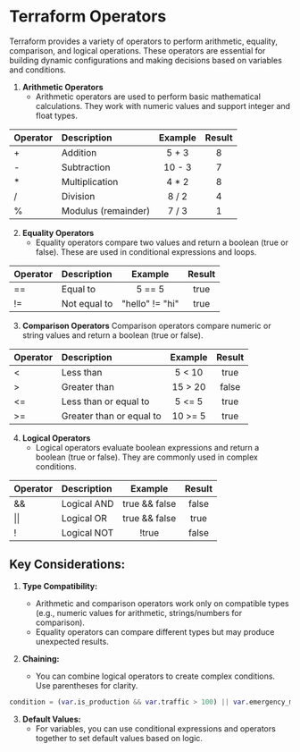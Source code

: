 # **Terraform Operators**
Terraform provides a variety of operators to perform arithmetic, equality, comparison, and logical operations. These operators are essential for building dynamic configurations and making decisions based on variables and conditions.

1. **Arithmetic Operators**
    * Arithmetic operators are used to perform basic mathematical calculations. They work with numeric values and support integer and float types.

| Operator | Description          | Example | Result |
|:---------|:---------------------|:-------:|:------:|
| +        | Addition             |  5 + 3  |   8    |
| -        | Subtraction          | 10 - 3  |   7    |
| *        | Multiplication       |  4 * 2  |   8    |
| /        | Division             |  8 / 2  |   4    |
| %        | Modulus (remainder)  |  7 / 3  |   1    |

2. **Equality Operators**
    * Equality operators compare two values and return a boolean (true or false). These are used in conditional expressions and loops.

| Operator | Description    |     Example     | Result |
|:---------|:---------------|:---------------:|:------:|
| ==       | Equal to       |  5 == 5         |  true  |
| !=       | Not equal to   | "hello" != "hi" |  true  |

3. **Comparison Operators**
Comparison operators compare numeric or string values and return a boolean (true or false).

| Operator | Description              | Example | Result |
|:---------|:-------------------------|:-------:|:------:|
| <        | Less than                | 5 < 10  |  true  |
| \>       | Greater than	           | 15 > 20 | false  |
| <=       | Less than or equal to    | 5 <= 5  |  true  |
| \>=      | Greater than or equal to | 10 >= 5 |  true  |

4. **Logical Operators**
    * Logical operators evaluate boolean expressions and return a boolean (true or false). They are commonly used in complex conditions.

| Operator | Description   |    Example    | Result  |
|:---------|:--------------|:-------------:|:-------:|
| &&       | Logical AND   | true && false |  false  |
| \|\|     | Logical OR 	| true && false |  true   |
| !        | Logical NOT   |     !true     |  false  |


## **Key Considerations:**
1. **Type Compatibility:**
    * Arithmetic and comparison operators work only on compatible types (e.g., numeric values for arithmetic, strings/numbers for comparison).
    * Equality operators can compare different types but may produce unexpected results.

2. **Chaining:**
    * You can combine logical operators to create complex conditions. Use parentheses for clarity.

```terraform 
condition = (var.is_production && var.traffic > 100) || var.emergency_mode
```

3. **Default Values:**
    * For variables, you can use conditional expressions and operators together to set default values based on logic.